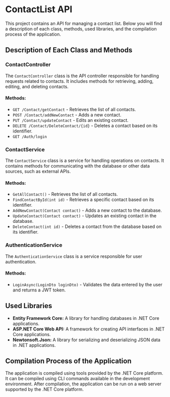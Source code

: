# ContactList API

This project contains an API for managing a contact list. Below you will find a description of each class, methods, used libraries, and the compilation process of the application.

## Description of Each Class and Methods

### ContactController

The `ContactController` class is the API controller responsible for handling requests related to contacts. It includes methods for retrieving, adding, editing, and deleting contacts.

#### Methods:

- `GET /Contact/getContact` - Retrieves the list of all contacts.
- `POST /Contact/addNewContact` - Adds a new contact.
- `PUT /Contact/updateContact` - Edits an existing contact.
- `DELETE /Contact/DeleteContact/{id}` - Deletes a contact based on its identifier.
- `GET /Auth/login`

### ContactService

The `ContactService` class is a service for handling operations on contacts. It contains methods for communicating with the database or other data sources, such as external APIs.

#### Methods:

- `GetAllContact()` - Retrieves the list of all contacts.
- `FindContactById(int id)` - Retrieves a specific contact based on its identifier.
- `AddNewContact(Contact contact)` - Adds a new contact to the database.
- `UpdateContact(Contact contact)` - Updates an existing contact in the database.
- `DeleteContact(int id)` - Deletes a contact from the database based on its identifier.

### AuthenticationService

The `AuthenticationService` class is a service responsible for user authentication.

#### Methods:

- `LoginAsync(LoginDto loginDto)` - Validates the data entered by the user and returns a JWT token.

## Used Libraries

- **Entity Framework Core:** A library for handling databases in .NET Core applications.
- **ASP.NET Core Web API:** A framework for creating API interfaces in .NET Core applications.
- **Newtonsoft.Json:** A library for serializing and deserializing JSON data in .NET applications.

## Compilation Process of the Application

The application is compiled using tools provided by the .NET Core platform. It can be compiled using CLI commands available in the development environment. After compilation, the application can be run on a web server supported by the .NET Core platform.
